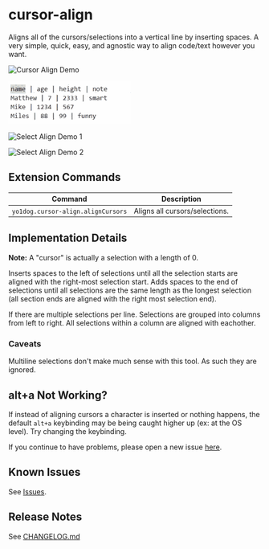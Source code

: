 # cursor-align

Aligns all of the cursors/selections into a vertical line by inserting spaces. A very simple, quick, easy, and agnostic way to align code/text however you want.


![Cursor Align Demo](img/cursorAlignDemo.gif)

![Multi-Column Demo](img/multiColumnDemo.gif)

![Select Align Demo 1](img/selectAlignDemo1.gif)

![Select Align Demo 2](img/selectAlignDemo2.gif)


## Extension Commands

 Command                           | Description
-----------------------------------|-------------
`yo1dog.cursor-align.alignCursors` | Aligns all cursors/selections.


## Implementation Details

**Note:** A "cursor" is actually a selection with a length of 0.

Inserts spaces to the left of selections until all the selection starts are aligned with the right-most selection start. Adds spaces to the end of selections until all selections are the same length as the longest selection (all section ends are aligned with the right most selection end).

If there are multiple selections per line. Selections are grouped into columns from left to right. All selections within a column are aligned with eachother.

### Caveats

Multiline selections don't make much sense with this tool. As such they are ignored.

## alt+a Not Working?

If instead of aligning cursors a character is inserted or nothing happens, the default `alt+a` keybinding may be being caught higher up (ex: at the OS level). Try changing the keybinding.

If you continue to have problems, please open a new issue [here](https://github.com/yo1dog/vscode-cursor-align/issues).


## Known Issues

See [Issues](https://github.com/yo1dog/vscode-cursor-align/issues).

## Release Notes

See [CHANGELOG.md](CHANGELOG.md)